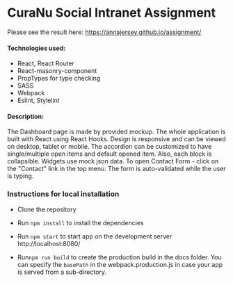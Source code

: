 #  CuraNu Social Intranet Assignment
Please see the result here: https://annajersey.github.io/assignment/

#### Technologies used:
    
  * React, React Router
  * React-masonry-component
  * PropTypes for type checking
  * SASS
  * Webpack
  * Eslint, Stylelint
  
#### Description:    
The Dashboard page is made by provided mockup.  The whole application is built with React using React Hooks. Design is responsive and can be viewed on desktop, tablet or mobile. The accordion can be customized to have single/multiple open items and default opened item. Also, each block is collapsible. Widgets use mock json data.
To open Contact Form - click on the "Contact" link in the top menu. The form is auto-validated while the user is typing.
### Instructions for local installation
  * Clone the repository
    
  * Run `npm install` to install the dependencies

  * Run `npm start` to start app on the development server http://localhost:8080/

  * Run`npm run build` to create the production build in the docs folder. 
  You can specify the `basePath` in the webpack.production.js in case your app is served from a sub-directory.

